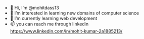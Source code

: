 - 👋 Hi, I’m @mohitdass13
- 👀 I’m interested in learning new domains of computer science
- 🌱 I’m currently learning web development 
- 📫 you can reach me through linkedin https://www.linkedin.com/in/mohit-kumar-2a1885213/

<!---
mohitdass13/mohitdass13 is a ✨ special ✨ repository because its `README.md` (this file) appears on your GitHub profile.
You can click the Preview link to take a look at your changes.
--->
